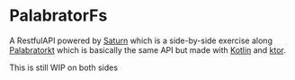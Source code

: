 [Saturn]: https://saturnframework.org/
[Palabratorkt]: https://github.com/AngelMunoz/Palabratorkt
[Kotlin]: https://kotlinlang.org/
[ktor]: https://ktor.io/

# PalabratorFs

A RestfulAPI powered by [Saturn] which is a side-by-side exercise along [Palabratorkt] which is basically the same API but made with [Kotlin] and [ktor].

This is still WIP on both sides 
